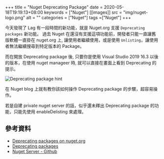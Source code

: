 +++
title = "Nuget Deprecating Package"
date = 2020-05-18T19:19:13+08:00
keywords = ["Nuget"]
[[images]]
  src = "img/nuget-logo.png"
  alt = ""
categories = ["Nuget"]
tags =["Nuget"]
+++

今天發現了 Lag 有一段時間的新功能，就是 Nuget.org 支援 `Deprecating packages` 新功能。
過去 Nuget 在還沒有支援這項功能前，開發者只能一直讓舊版軟體一直掛在 nuget.org 上, 讓使用者繼續使用，或是使用 `Unlisting`，讓使用者無法繼續搜尋到特定版本的 Package。

而在開放 Deprecating package 後, 只要你是使用 Visual Studio 2019 16.3 以後的版本，在使用 nuget manageer 時, 就可以直接在畫面上看到 Deprecating 的提示。

![Deprecating package hint](http://devblogs.microsoft.com/nuget/wp-content/uploads/sites/49/2019/09/deprecation-vs.png)

在 Nuget blog 上就有教你該如何操作 Deprecating package 的步驟，超容易操作。

若是自建 private nuget server 的話，似乎還未釋出 Deprecating package 的功能，只能先使用 enableDelisting 來處理。

## 參考資料

- [Deprecating packages on nuget.org](https://devblogs.microsoft.com/nuget/deprecating-packages-on-nuget-org/)
- [Deprecating packages](https://docs.microsoft.com/en-us/nuget/nuget-org/deprecate-packages)
- [Nuget Server - Github](https://github.com/NuGet/NuGet.Server)
